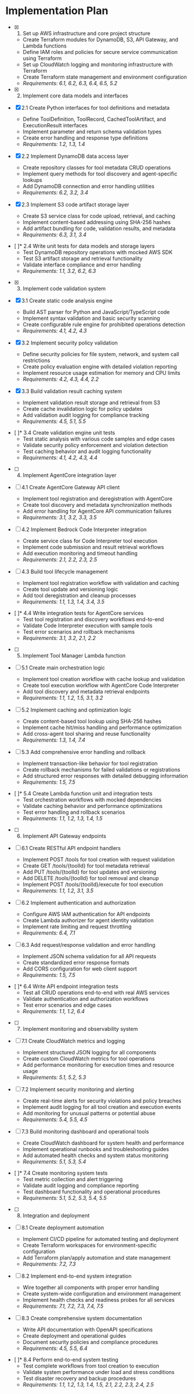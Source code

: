 # Implementation Plan

- [x] 1. Set up AWS infrastructure and core project structure
  - Create Terraform modules for DynamoDB, S3, API Gateway, and Lambda functions
  - Define IAM roles and policies for secure service communication using Terraform
  - Set up CloudWatch logging and monitoring infrastructure with Terraform
  - Create Terraform state management and environment configuration
  - _Requirements: 6.1, 6.2, 6.3, 6.4, 6.5, 5.2_

- [x] 2. Implement core data models and interfaces
- [x] 2.1 Create Python interfaces for tool definitions and metadata
  - Define ToolDefinition, ToolRecord, CachedToolArtifact, and ExecutionResult interfaces
  - Implement parameter and return schema validation types
  - Create error handling and response type definitions
  - _Requirements: 1.2, 1.3, 1.4_

- [x] 2.2 Implement DynamoDB data access layer
  - Create repository classes for tool metadata CRUD operations
  - Implement query methods for tool discovery and agent-specific lookups
  - Add DynamoDB connection and error handling utilities
  - _Requirements: 6.2, 3.2, 3.4_

- [x] 2.3 Implement S3 code artifact storage layer
  - Create S3 service class for code upload, retrieval, and caching
  - Implement content-based addressing using SHA-256 hashes
  - Add artifact bundling for code, validation results, and metadata
  - _Requirements: 6.3, 3.1, 3.4_

- [ ]* 2.4 Write unit tests for data models and storage layers
  - Test DynamoDB repository operations with mocked AWS SDK
  - Test S3 artifact storage and retrieval functionality
  - Validate interface compliance and error handling
  - _Requirements: 1.1, 3.2, 6.2, 6.3_

- [x] 3. Implement code validation system
- [x] 3.1 Create static code analysis engine
  - Build AST parser for Python and JavaScript/TypeScript code
  - Implement syntax validation and basic security scanning
  - Create configurable rule engine for prohibited operations detection
  - _Requirements: 4.1, 4.2, 4.3_

- [x] 3.2 Implement security policy validation
  - Define security policies for file system, network, and system call restrictions
  - Create policy evaluation engine with detailed violation reporting
  - Implement resource usage estimation for memory and CPU limits
  - _Requirements: 4.2, 4.3, 4.4, 2.2_

- [x] 3.3 Build validation result caching system
  - Implement validation result storage and retrieval from S3
  - Create cache invalidation logic for policy updates
  - Add validation audit logging for compliance tracking
  - _Requirements: 4.5, 5.1, 5.5_

- [ ]* 3.4 Create validation engine unit tests
  - Test static analysis with various code samples and edge cases
  - Validate security policy enforcement and violation detection
  - Test caching behavior and audit logging functionality
  - _Requirements: 4.1, 4.2, 4.3, 4.4_

- [ ] 4. Implement AgentCore integration layer
- [ ] 4.1 Create AgentCore Gateway API client
  - Implement tool registration and deregistration with AgentCore
  - Create tool discovery and metadata synchronization methods
  - Add error handling for AgentCore API communication failures
  - _Requirements: 3.1, 3.2, 3.3, 3.5_

- [ ] 4.2 Implement Bedrock Code Interpreter integration
  - Create service class for Code Interpreter tool execution
  - Implement code submission and result retrieval workflows
  - Add execution monitoring and timeout handling
  - _Requirements: 2.1, 2.2, 2.3, 2.5_

- [ ] 4.3 Build tool lifecycle management
  - Implement tool registration workflow with validation and caching
  - Create tool update and versioning logic
  - Add tool deregistration and cleanup processes
  - _Requirements: 1.1, 1.3, 1.4, 3.4, 3.5_

- [ ]* 4.4 Write integration tests for AgentCore services
  - Test tool registration and discovery workflows end-to-end
  - Validate Code Interpreter execution with sample tools
  - Test error scenarios and rollback mechanisms
  - _Requirements: 3.1, 3.2, 2.1, 2.2_

- [ ] 5. Implement Tool Manager Lambda function
- [ ] 5.1 Create main orchestration logic
  - Implement tool creation workflow with cache lookup and validation
  - Create tool execution workflow with AgentCore Code Interpreter
  - Add tool discovery and metadata retrieval endpoints
  - _Requirements: 1.1, 1.2, 1.5, 3.1, 3.2_

- [ ] 5.2 Implement caching and optimization logic
  - Create content-based tool lookup using SHA-256 hashes
  - Implement cache hit/miss handling and performance optimization
  - Add cross-agent tool sharing and reuse functionality
  - _Requirements: 1.3, 1.4, 7.4_

- [ ] 5.3 Add comprehensive error handling and rollback
  - Implement transaction-like behavior for tool registration
  - Create rollback mechanisms for failed validations or registrations
  - Add structured error responses with detailed debugging information
  - _Requirements: 1.5, 7.5_

- [ ]* 5.4 Create Lambda function unit and integration tests
  - Test orchestration workflows with mocked dependencies
  - Validate caching behavior and performance optimizations
  - Test error handling and rollback scenarios
  - _Requirements: 1.1, 1.2, 1.3, 1.4, 1.5_

- [ ] 6. Implement API Gateway endpoints
- [ ] 6.1 Create RESTful API endpoint handlers
  - Implement POST /tools for tool creation with request validation
  - Create GET /tools/{toolId} for tool metadata retrieval
  - Add PUT /tools/{toolId} for tool updates and versioning
  - Add DELETE /tools/{toolId} for tool removal and cleanup
  - Implement POST /tools/{toolId}/execute for tool execution
  - _Requirements: 1.1, 1.2, 3.1, 3.5_

- [ ] 6.2 Implement authentication and authorization
  - Configure AWS IAM authentication for API endpoints
  - Create Lambda authorizer for agent identity validation
  - Implement rate limiting and request throttling
  - _Requirements: 6.4, 7.1_

- [ ] 6.3 Add request/response validation and error handling
  - Implement JSON schema validation for all API requests
  - Create standardized error response formats
  - Add CORS configuration for web client support
  - _Requirements: 1.5, 7.5_

- [ ]* 6.4 Write API endpoint integration tests
  - Test all CRUD operations end-to-end with real AWS services
  - Validate authentication and authorization workflows
  - Test error scenarios and edge cases
  - _Requirements: 1.1, 1.2, 6.4_

- [ ] 7. Implement monitoring and observability system
- [ ] 7.1 Create CloudWatch metrics and logging
  - Implement structured JSON logging for all components
  - Create custom CloudWatch metrics for tool operations
  - Add performance monitoring for execution times and resource usage
  - _Requirements: 5.1, 5.2, 5.3_

- [ ] 7.2 Implement security monitoring and alerting
  - Create real-time alerts for security violations and policy breaches
  - Implement audit logging for all tool creation and execution events
  - Add monitoring for unusual patterns or potential abuse
  - _Requirements: 5.4, 5.5, 4.5_

- [ ] 7.3 Build monitoring dashboard and operational tools
  - Create CloudWatch dashboard for system health and performance
  - Implement operational runbooks and troubleshooting guides
  - Add automated health checks and system status monitoring
  - _Requirements: 5.1, 5.3, 5.4_

- [ ]* 7.4 Create monitoring system tests
  - Test metric collection and alert triggering
  - Validate audit logging and compliance reporting
  - Test dashboard functionality and operational procedures
  - _Requirements: 5.1, 5.2, 5.3, 5.4, 5.5_

- [ ] 8. Integration and deployment
- [ ] 8.1 Create deployment automation
  - Implement CI/CD pipeline for automated testing and deployment
  - Create Terraform workspaces for environment-specific configuration
  - Add Terraform plan/apply automation and state management
  - _Requirements: 7.2, 7.3_

- [ ] 8.2 Implement end-to-end system integration
  - Wire together all components with proper error handling
  - Create system-wide configuration and environment management
  - Implement health checks and readiness probes for all services
  - _Requirements: 7.1, 7.2, 7.3, 7.4, 7.5_

- [ ] 8.3 Create comprehensive system documentation
  - Write API documentation with OpenAPI specifications
  - Create deployment and operational guides
  - Document security policies and compliance procedures
  - _Requirements: 4.5, 5.5, 6.4_

- [ ]* 8.4 Perform end-to-end system testing
  - Test complete workflows from tool creation to execution
  - Validate system performance under load and stress conditions
  - Test disaster recovery and backup procedures
  - _Requirements: 1.1, 1.2, 1.3, 1.4, 1.5, 2.1, 2.2, 2.3, 2.4, 2.5_